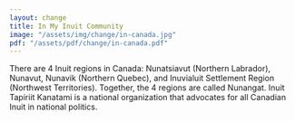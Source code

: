 ```yaml
---
layout: change
title: In My Inuit Community
image: "/assets/img/change/in-canada.jpg"
pdf: "/assets/pdf/change/in-canada.pdf"
---
```

There are 4 Inuit regions in Canada: Nunatsiavut (Northern Labrador), Nunavut, Nunavik (Northern Quebec), and Inuvialuit Settlement Region (Northwest Territories). Together, the 4 regions are called Nunangat. Inuit Tapiriit Kanatami is a national organization that advocates for all Canadian Inuit in national politics.